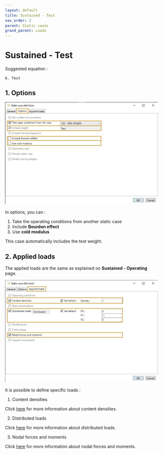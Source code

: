 ```yaml
---
layout: default
title: Sustained - Test
nav_order: 2
parent: Static cases
grand_parent: Loads
---
```


# Sustained - Test

Suggested equation :

    6. Test

## 1. Options

![Image](../../Images/Static12.jpg)

In options, you can :

1. Take the operating conditions from another static case
2. Include **Bourdon effect**
3. Use **cold modulus**

This case automatically includes the test weight.

## 2. Applied loads

The applied loads are the same as explained on **Sustained - Operating** page.

![Image](../../Images/Static4.jpg)

It is possible to define specific loads :

1. Content densities

Click [here](https://documentation.metapiping.com/Loads/StaticCases/Operating.html#2-1-content-densities) for more information about content densities.

2. Distributed loads

Click [here](https://documentation.metapiping.com/Loads/StaticCases/Operating.html#2-2-distributed-loads) for more information about distributed loads.

3. Nodal forces and moments

Click [here](https://documentation.metapiping.com/Loads/StaticCases/Operating.html#2-3-nodal-forces-and-moments) for more information about nodal forces and moments.
